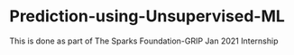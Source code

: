 # Prediction-using-Unsupervised-ML
This is done as part of The Sparks Foundation-GRIP Jan 2021 Internship
